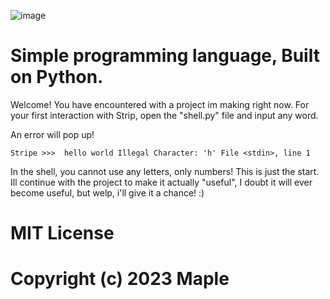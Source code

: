 
![image](https://user-images.githubusercontent.com/70176410/232163856-58af5932-a35a-4507-91c2-8985500fe455.png)

# Simple programming language, Built on Python.

Welcome! You have encountered with a project im making right now.
For your first interaction with Strip, open the "shell.py" file and input any word.

An error will pop up!

`Stripe >>>  hello world
Illegal Character: 'h'
File <stdin>, line 1`

In the shell, you cannot use any letters, only numbers! This is just the start.
Ill continue with the project to make it actually "useful", I doubt it will ever become useful,
but welp, i'll give it a chance! :)


# MIT License

# Copyright (c) 2023 Maple

